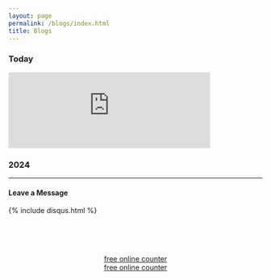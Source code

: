 ```yaml
---
layout: page
permalink: /blogs/index.html
title: Blogs
---
```

### Today

<iframe src="https://calendar.google.com/calendar/embed?height=150&wkst=1&ctz=Asia%2FShanghai&bgcolor=%23B39DDB&hl=zh_CN&showTitle=0&showTabs=0&src=NjViMzg5ZDYzMjcxZDRiMGEyOWI4MjAxMjZkM2NmNjUyMDBlODMyNzY0YTk4ODU2OTY5NmIxMzMwZjIzNGRiNUBncm91cC5jYWxlbmRhci5nb29nbGUuY29t&color=%23AD1457" style="border-width:0" width="400" height="150" frameborder="0" scrolling="no"></iframe>




### 2024

---

#### Leave a Message



{% include disqus.html %} 

<br><br>
<center>
    <script type="text/javascript" src="//widget.supercounters.com/ssl/vt.js"></script>
    <script
        type="text/javascript">var sc_visitor_var = sc_visitor_var || []; sc_vt(1695896, "FFFFFF", "cccccc", "000000", 3)</script>
    <br><noscript><a href="http://www.supercounters.com/">free online counter</a></noscript>
<script type="text/javascript" src="//widget.supercounters.com/ssl/map.js"></script><script type="text/javascript">var sc_map_var = sc_map_var || [];sc_map(1695900,"112288","ff0000",81)</script><br><noscript><a href="http://www.supercounters.com/">free online counter</a></noscript>
</center>















